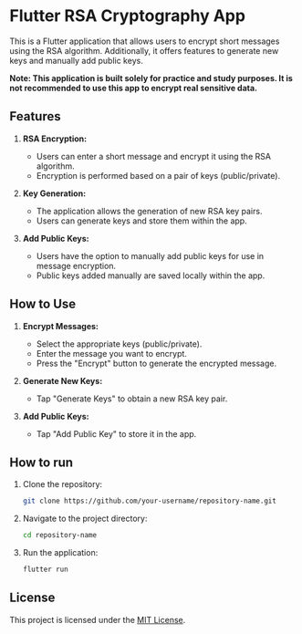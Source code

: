 # Flutter RSA Cryptography App

This is a Flutter application that allows users to encrypt short messages using the RSA algorithm. Additionally, it offers features to generate new keys and manually add public keys.

**Note: This application is built solely for practice and study purposes. It is not recommended to use this app to encrypt real sensitive data.**

## Features

1. **RSA Encryption:**
   - Users can enter a short message and encrypt it using the RSA algorithm.
   - Encryption is performed based on a pair of keys (public/private).

2. **Key Generation:**
   - The application allows the generation of new RSA key pairs.
   - Users can generate keys and store them within the app.

3. **Add Public Keys:**
   - Users have the option to manually add public keys for use in message encryption.
   - Public keys added manually are saved locally within the app.

## How to Use

1. **Encrypt Messages:**
   - Select the appropriate keys (public/private).
   - Enter the message you want to encrypt.
   - Press the "Encrypt" button to generate the encrypted message.

2. **Generate New Keys:**
   - Tap "Generate Keys" to obtain a new RSA key pair.

3. **Add Public Keys:**
   - Tap "Add Public Key" to store it in the app.

## How to run

1. Clone the repository:

   ```bash
   git clone https://github.com/your-username/repository-name.git
   ```

2. Navigate to the project directory:

   ```bash
   cd repository-name
   ```

3. Run the application:

   ```bash
   flutter run
   ```

## License

This project is licensed under the [MIT License](LICENSE).